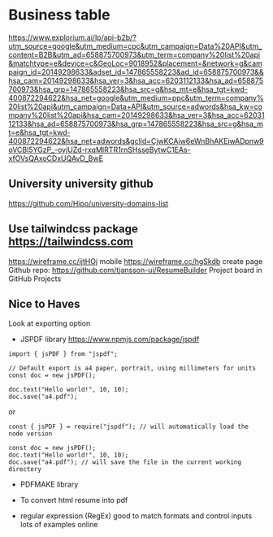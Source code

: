# Business table 
https://www.explorium.ai/lp/api-b2b/?utm_source=google&utm_medium=cpc&utm_campaign=Data%20API&utm_content=B2B&utm_ad=658875700973&utm_term=company%20list%20api&matchtype=e&device=c&GeoLoc=9018952&placement=&network=g&campaign_id=20149298633&adset_id=147865558223&ad_id=658875700973&&hsa_cam=20149298633&hsa_ver=3&hsa_acc=6203112133&hsa_ad=658875700973&hsa_grp=147865558223&hsa_src=g&hsa_mt=e&hsa_tgt=kwd-400872294622&hsa_net=google&utm_medium=ppc&utm_term=company%20list%20api&utm_campaign=Data+API&utm_source=adwords&hsa_kw=company%20list%20api&hsa_cam=20149298633&hsa_ver=3&hsa_acc=6203112133&hsa_ad=658875700973&hsa_grp=147865558223&hsa_src=g&hsa_mt=e&hsa_tgt=kwd-400872294622&hsa_net=adwords&gclid=CjwKCAjw6eWnBhAKEiwADpnw9oVCBl5YGzP_-oyjUZd-rxqMIRTR1rnSHsseBytwC1EAs-xfOVsQAxoCDxUQAvD_BwE


## University university github
https://github.com/Hipo/university-domains-list


## Use tailwindcss package https://tailwindcss.com 
https://wireframe.cc/ijtHOj mobile
https://wireframe.cc/hgSkdb create page
Github repo: https://github.com/tjansson-ui/ResumeBuilder
Project board in GitHub Projects


## Nice to Haves 
Look at exporting option
- JSPDF library
https://www.npmjs.com/package/jspdf
```
import { jsPDF } from "jspdf";

// Default export is a4 paper, portrait, using millimeters for units
const doc = new jsPDF();

doc.text("Hello world!", 10, 10);
doc.save("a4.pdf");
```
or 
```
const { jsPDF } = require("jspdf"); // will automatically load the node version

const doc = new jsPDF();
doc.text("Hello world!", 10, 10);
doc.save("a4.pdf"); // will save the file in the current working directory
```


- PDFMAKE library
- To convert html resume into pdf


- regular expression (RegEx)
good to match formats and control inputs
lots of examples online